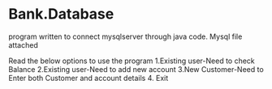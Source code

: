 # Bank.Database
program written to connect mysqlserver through java code. Mysql file attached

Read the below options to use the program
1.Existing user-Need to check Balance 
2.Existing user-Need to add new account 
3.New Customer-Need to Enter both Customer and account details
4. Exit
